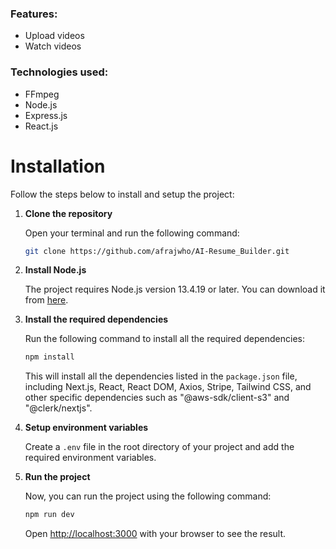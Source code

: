 ### Features:
- Upload videos
- Watch videos

### Technologies used:
- FFmpeg
- Node.js
- Express.js
- React.js

# Installation

Follow the steps below to install and setup the project:

1. **Clone the repository**

   Open your terminal and run the following command:

   ```bash
   git clone https://github.com/afrajwho/AI-Resume_Builder.git
   ```

2. **Install Node.js**

   The project requires Node.js version 13.4.19 or later. You can download it from [here](https://nodejs.org/en/download/).

3. **Install the required dependencies**

   Run the following command to install all the required dependencies:

   ```bash
   npm install
   ```

   This will install all the dependencies listed in the `package.json` file, including Next.js, React, React DOM, Axios, Stripe, Tailwind CSS, and other specific dependencies such as "@aws-sdk/client-s3" and "@clerk/nextjs".

4. **Setup environment variables**

    Create a `.env` file in the root directory of your project and add the required environment variables.

5. **Run the project**

    Now, you can run the project using the following command:

    ```bash
    npm run dev
    ```

    Open [http://localhost:3000](http://localhost:3000) with your browser to see the result.